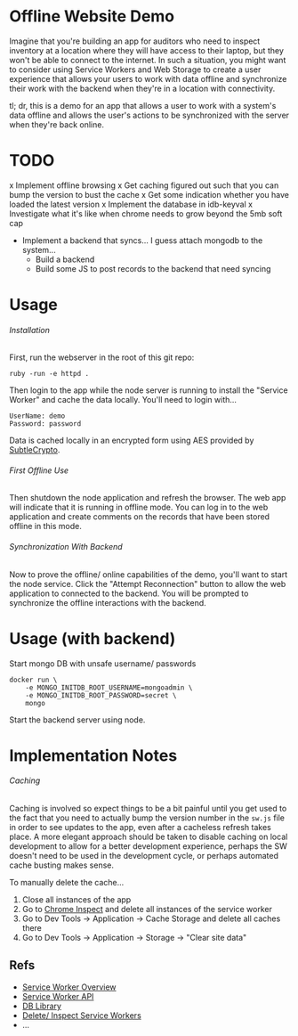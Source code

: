# Offline Website Demo

Imagine that you're building an app for auditors who need to inspect inventory at a location where they will have access to their laptop, but they won't be able to connect to the internet.  In such a situation, you might want to consider using Service Workers and Web Storage to create a user experience that allows your users to work with data offline and synchronize their work with the backend when they're in a location with connectivity.

tl; dr, this is a demo for an app that allows a user to work with a system's data offline and allows the user's actions to be synchronized with the server when they're back online.


# TODO

x Implement offline browsing
x Get caching figured out such that you can bump the version to bust the cache
x Get some indication whether you have loaded the latest version
x Implement the database in idb-keyval
x Investigate what it's like when chrome needs to grow beyond the 5mb soft cap
- Implement a backend that syncs... I guess attach mongodb to the system...
  - Build a backend
  - Build some JS to post records to the backend that need syncing


# Usage

###### Installation
First, run the webserver in the root of this git repo:

```
ruby -run -e httpd .
```

Then login to the app while the node server is running to install the "Service Worker" and cache the data locally.  You'll need to login with...

```
UserName: demo
Password: password
```

Data is cached locally in an encrypted form using AES provided by [SubtleCrypto](https://developer.mozilla.org/en-US/docs/Web/API/SubtleCrypto/encrypt).

###### First Offline Use
Then shutdown the node application and refresh the browser.  The web app will indicate that it is running in offline mode.  You can log in to the web application and create comments on the records that have been stored offline in this mode.

###### Synchronization With Backend
Now to prove the offline/ online capabilities of the demo, you'll want to start the node service.  Click the "Attempt Reconnection" button to allow the web application to connected to the backend.  You will be prompted to synchronize the offline interactions with the backend.





# Usage (with backend)

Start mongo DB with unsafe username/ passwords

```
docker run \
	-e MONGO_INITDB_ROOT_USERNAME=mongoadmin \
	-e MONGO_INITDB_ROOT_PASSWORD=secret \
	mongo
```

Start the backend server using node.  






# Implementation Notes

###### Caching

Caching is involved so expect things to be a bit painful until you get used to the fact that you need to actually bump the version number in the `sw.js` file in order to see updates to the app, even after a cacheless refresh takes place.  A more elegant approach should be taken to disable caching on local development to allow for a better development experience, perhaps the SW doesn't need to be used in the development cycle, or perhaps automated cache busting makes sense.

To manually delete the cache...

1.  Close all instances of the app
2.  Go to [Chrome Inspect](chrome://inspect/#service-workers) and delete all instances of the service worker
3.  Go to Dev Tools -> Application -> Cache Storage and delete all caches there
4.  Go to Dev Tools -> Application -> Storage -> "Clear site data"


## Refs

- [Service Worker Overview](https://developer.mozilla.org/en-US/docs/Web/API/Service_Worker_API)
- [Service Worker API](https://developer.mozilla.org/en-US/docs/Web/API/Service_Worker_API/Using_Service_Workers)
- [DB Library](https://www.npmjs.com/package/idb-keyval)
- [Delete/ Inspect Service Workers](chrome://inspect/#service-workers)
- ...
